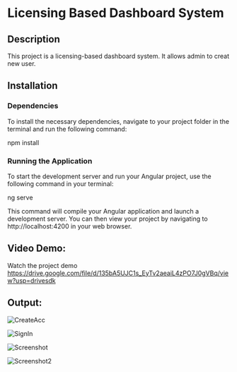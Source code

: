 # Licensing Based Dashboard System

## Description
This project is a licensing-based dashboard system. It allows admin to creat new user.

## Installation
### Dependencies
To install the necessary dependencies, navigate to your project folder in the terminal and run the following command:

npm install

### Running the Application

To start the development server and run your Angular project, use the following command in your terminal:

ng serve

This command will compile your Angular application and launch a development server. You can then view your project by navigating to http://localhost:4200 in your web browser.

## Video Demo:
Watch the project demo
https://drive.google.com/file/d/135bA5UJC1s_EyTv2aeaiL4zPO7J0gVBq/view?usp=drivesdk

## Output:

![CreateAcc](https://github.com/ShrutiGudmewar/licensing-Based-Dashboard/assets/116944253/76a5c199-f339-43bb-97e6-41861a194295)

![SignIn](https://github.com/ShrutiGudmewar/licensing-Based-Dashboard/assets/116944253/5b607d1e-4121-44f1-9b18-ab1b07164b74)


![Screenshot](https://github.com/ShrutiGudmewar/licensing-Based-Dashboard/assets/116944253/f1a7dc4c-b2df-40ff-9c9a-e4c45749edd6)

![Screenshot2](https://github.com/ShrutiGudmewar/licensing-Based-Dashboard/assets/116944253/2fded27b-a72a-405b-aae5-4d5efb6624af)



